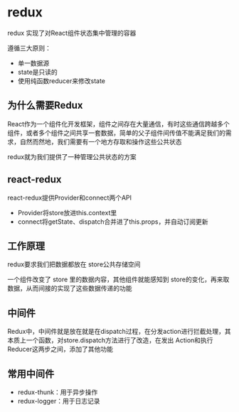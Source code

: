 # redux

redux 实现了对React组件状态集中管理的容器

遵循三大原则：

- 单一数据源
- state是只读的
- 使用纯函数reducer来修改state

## 为什么需要Redux

React作为一个组件化开发框架，组件之间存在大量通信，有时这些通信跨越多个组件，或者多个组件之间共享一套数据，简单的父子组件间传值不能满足我们的需求，自然而然地，我们需要有一个地方存取和操作这些公共状态

redux就为我们提供了一种管理公共状态的方案

## react-redux

react-redux提供Provider和connect两个API

- Provider将store放进this.context里
- connect将getState、dispatch合并进了this.props，并自动订阅更新

## 工作原理

redux要求我们把数据都放在 store公共存储空间  

一个组件改变了 store 里的数据内容，其他组件就能感知到 store的变化，再来取数据，从而间接的实现了这些数据传递的功能


## 中间件

Redux中，中间件就是放在就是在dispatch过程，在分发action进行拦截处理，其本质上一个函数，对store.dispatch方法进行了改造，在发出 Action和执行 Reducer这两步之间，添加了其他功能

## 常用中间件

- redux-thunk：用于异步操作
- redux-logger：用于日志记录

